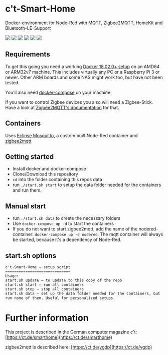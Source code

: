 # c't-Smart-Home
Docker-environment for Node-Red with MQTT, Zigbee2MQTT, HomeKit and Bluetooth-LE-Support

![](https://img.shields.io/github/release/ct-Open-Source/ct-Smart-Home.svg)
![](https://img.shields.io/github/license/ct-Open-Source/ct-Smart-Home.svg)
![](https://img.shields.io/docker/pulls/ctmagazin/ctnodered.svg)
![](https://img.shields.io/docker/stars/ctmagazin/ctnodered.svg)
![](https://img.shields.io/docker/cloud/automated/ctmagazin/ctnodered.svg)
![](https://img.shields.io/docker/cloud/build/ctmagazin/ctnodered.svg)

## Requirements

To get this going you need a working [Docker 18.02.0+ setup](https://docs.docker.com/install/) on an AMD64 or ARM32v7 machine. This includes virtually any PC or a Raspberry Pi 3 or newer. Other ARM boards and some NAS might work too, but have not been tested.

You'll also need [docker-compose](https://docs.docker.com/compose/install/) on your machine.

If you want to control Zigbee devices you also will need a Zigbee-Stick. Have a look at [Zigbee2MQTT's documentation](https://www.zigbee2mqtt.io/getting_started/what_do_i_need.html) for that.

## Containers
Uses [Eclipse Mosquitto](https://hub.docker.com/_/eclipse-mosquitto), a custom built Node-Red container and [zigbee2mqtt](https://github.com/Koenkk/zigbee2mqtt.io)

## Getting started
* Install docker and docker-compose
* Clone/Download this repository
* `cd` into the folder containing this repos data
* run `./start.sh start` to setup the data folder needed for the containers and run them.

## Manual start
* run `./start.sh data` to create the necessary folders
* Use `docker-compose up -d` to start the containers
* If you do not want to start zigbee2mqtt, add the name of the nodered-container: `docker-compose up -d nodered`. The mqtt container will always be started, because it's a dependency of Node-Red.

## start.sh options
```
c't-Smart-Home – setup script                                                                                                                             
=============================
Usage:
start.sh update – to update to this copy of the repo
start.sh start – run all containers
start.sh stop – stop all containers
start.sh data – set up the data folder needed for the containers, but run none of them. Useful for personalized setups.   
```

# Further information
This project is described in the German computer magazine c't: [https://ct.de/smarthome](https://ct.de/smarthome)

zigbee2mqtt is described here: [https://ct.de/ygdp](https://ct.de/ygdp)
